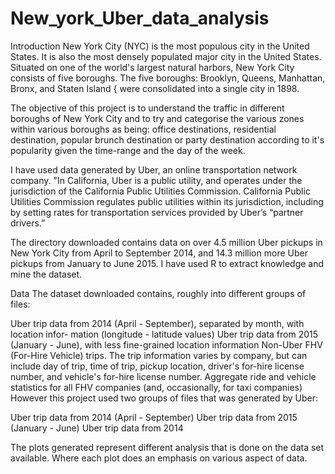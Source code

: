 # New_york_Uber_data_analysis

Introduction
New York City (NYC) is the most populous city in the United States. It is also the most densely populated major city in the United States. Situated on one of the world's largest natural harbors, New York City consists of five boroughs. The five boroughs: Brooklyn, Queens, Manhattan, Bronx, and Staten Island { were consolidated into a single city in 1898.

The objective of this project is to understand the traffic in different boroughs of New York City and to try and categorise the various zones within various boroughs as being: office destinations, residential destination, popular brunch destination or party destination according to it's popularity given the time-range and the day of the week.

I have used data generated by Uber, an online transportation network company. "In California, Uber is a public utility, and operates under the jurisdiction of the California Public Utilities Commission. California Public Utilities Commission regulates public utilities within its jurisdiction, including by setting rates for transportation services provided by Uber’s “partner drivers.”

The directory downloaded contains data on over 4.5 million Uber pickups in New York City from April to September 2014, and 14.3 million more Uber pickups from January to June 2015. I have used R to extract knowledge and mine the dataset.

Data
The dataset downloaded contains, roughly into different groups of files:

Uber trip data from 2014 (April - September), separated by month, with location infor- mation (longitude - latitude values)
Uber trip data from 2015 (January - June), with less fine-grained location information
Non-Uber FHV (For-Hire Vehicle) trips. The trip information varies by company, but can include day of trip, time of trip, pickup location, driver's for-hire license number, and vehicle's for-hire license number.
Aggregate ride and vehicle statistics for all FHV companies (and, occasionally, for taxi companies)
However this project used two groups of files that was generated by Uber:

Uber trip data from 2014 (April - September)
Uber trip data from 2015 (January - June)
Uber trip data from 2014

The plots generated represent different analysis that is done on the data set available. Where each plot does an emphasis on various aspect of data.

